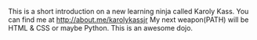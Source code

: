 This is a short introduction on a new learning ninja called Karoly Kass.
You can find me at http://about.me/karolykassjr
My next weapon(PATH)  will be HTML & CSS or maybe Python.
This is an awesome dojo.

